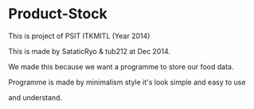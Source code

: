 Product-Stock
=============

This is project of PSIT ITKMITL (Year 2014)

This is made by SataticRyo & tub212 at Dec 2014.

We made this because we want a programme to store our food data.

Programme is made by minimalism style it's look simple and easy to use

and understand.


